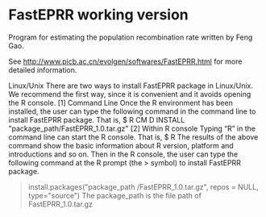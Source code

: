# FastEPRR working version
Program for estimating the population recombination rate written by Feng Gao.

See http://www.picb.ac.cn/evolgen/softwares/FastEPRR.html for more detailed information.

Linux/Unix
There are two ways to install FastEPRR package in Linux/Unix. We recommend the first way,
since it is convenient and it avoids opening the R console.
[1] Command Line
Once the R environment has been installed, the user can type the following command in the
command line to install FastEPRR package. That is,
$ R CM D INSTALL "package_path/FastEPRR_1.0.tar.gz"
[2] Within R console
Typing “R” in the command line can start the R console. That is,
$ R
The results of the above command show the basic information about R version, platform and
introductions and so on. Then in the R console, the user can type the following command at the R
prompt (the > symbol) to install FastEPRR package.
>install.packages("package_path /FastEPRR_1.0.tar.gz", repos = NULL, type="source")
The package_path is the file path of FastEPRR_1.0.tar.gz
